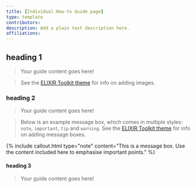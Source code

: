 ```yaml
---
title: [Individual How-to Guide page]
type: template
contributors: 
description: Add a plain text description here.
affiliations: 
---
```



## heading 1

> Your guide content goes here! 

> See the [ELIXIR Toolkit theme](https://elixir-belgium.github.io/elixir-toolkit-theme/markdown_cheat_sheet#images) for info on adding images.

### heading 2

> Your guide content goes here!

> Below is an example message box, which comes in multiple styles: `note`, `important`, `tip` and `warning`.
> See the [ELIXIR Toolkit theme](https://elixir-belgium.github.io/elixir-toolkit-theme/markdown_cheat_sheet#message-boxes) for info on adding message boxes.

{% include callout.html type="note" content="This is a message box. Use the content included here to emphasise important points." %}

#### heading 3

> Your guide content goes here!

